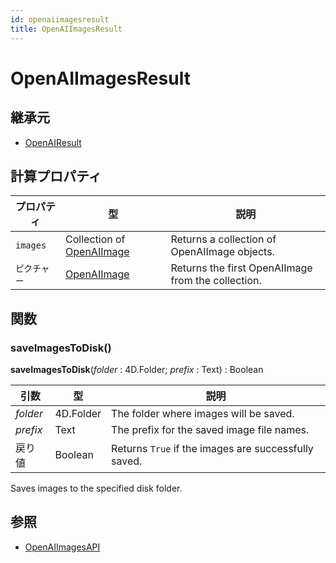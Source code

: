```yaml
---
id: openaiimagesresult
title: OpenAIImagesResult
---
```


# OpenAIImagesResult

## 継承元

- [OpenAIResult](OpenAIResult.md)

## 計算プロパティ

| プロパティ    | 型                                           | 説明                                                                 |
| -------- | ------------------------------------------- | ------------------------------------------------------------------ |
| `images` | Collection of [OpenAIImage](OpenAIImage.md) | Returns a collection of OpenAIImage objects.       |
| `ピクチャー`  | [OpenAIImage](OpenAIImage.md)               | Returns the first OpenAIImage from the collection. |

## 関数

### saveImagesToDisk()

**saveImagesToDisk**(*folder* : 4D.Folder; *prefix* : Text) : Boolean

| 引数       | 型                         | 説明                                                                   |
| -------- | ------------------------- | -------------------------------------------------------------------- |
| *folder* | 4D.Folder | The folder where images will be saved.               |
| *prefix* | Text                      | The prefix for the saved image file names.           |
| 戻り値      | Boolean                   | Returns `True` if the images are successfully saved. |

Saves images to the specified disk folder.

## 参照

- [OpenAIImagesAPI](OpenAIImagesAPI.md)
